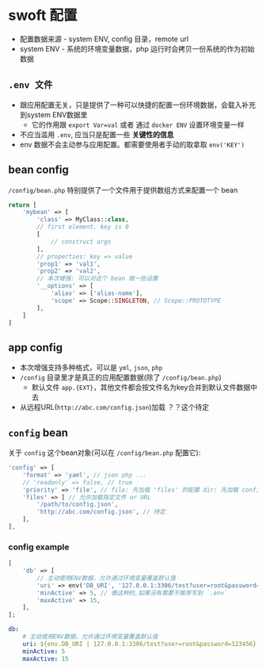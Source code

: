 # swoft 配置

- 配置数据来源 - system ENV, config 目录，remote url
- system ENV - 系统的环境变量数据，php 运行时会拷贝一份系统的作为初始数据

## `.env 文件`

- 跟应用配置无关，只是提供了一种可以快捷的配置一份环境数据，会载入补充到system ENV数据里
  - 它的作用跟 `export Var=val` 或者 通过 `docker ENV` 设置环境变量一样
- 不应当滥用 `.env`, 应当只是配置一些 **关键性的信息**
- env 数据不会主动参与应用配置。都需要使用者手动的取拿取 `env('KEY')`

## bean config

`/config/bean.php` 特别提供了一个文件用于提供数组方式来配置一个 bean

```php
return [
    'mybean' => [
        'class' => MyClass::class,
        // first element. key is 0
        [
            // construct args
        ],
        // properties: key => value
        'prop1' => 'val1',
        'prop2' => 'val2',
        // 本次增强: 可以对这个 bean 做一些设置
        '__options' => [
            'alias' => ['alias-name'],
            'scope' => Scope::SINGLETON, // Scope::PROTOTYPE
        ],
    ]
]
```

## app config

- 本次增强支持多种格式，可以是 `yml`, `json`, `php`
- `/config` 目录里才是真正的应用配置数据(除了 `/config/bean.php`)
  - 默认文件 `app.{EXT}`，其他文件都会按文件名为key合并到默认文件数据中去
- 从远程URL(`http://abc.com/config.json`)加载 ？？这个待定 

## `config` bean

关于 `config` 这个bean对象(可以在 `/config/bean.php` 配置它):

```php
'config' => [
    'format' => 'yaml', // json php ...
    // 'readonly' => false, // true
    'priority' => 'file', // file: 先加载 'files' 的配置 dir: 先加载 config 目录的数据
    'files' => [ // 允许加载指定文件 or URL
        '/path/to/config.json',
        'http://abc.com/config.json', // 待定
    ],
],
```

### config example

```php
[
    'db' => [
        // 主动使用ENV数据，允许通过环境变量覆盖默认值
        'uri' => env('DB_URI', '127.0.0.1:3306/test?user=root&password=123456'),
        'minActive' => 5, // 像这种的,如果没有需要不推荐写到 `.env`
        'maxActive' => 15,
    ],
];
```

```yaml
db:
    # 主动使用ENV数据，允许通过环境变量覆盖默认值
    uri: ${env.DB_URI | 127.0.0.1:3306/test?user=root&password=123456}
    minActive: 5
    maxActive: 15
```

